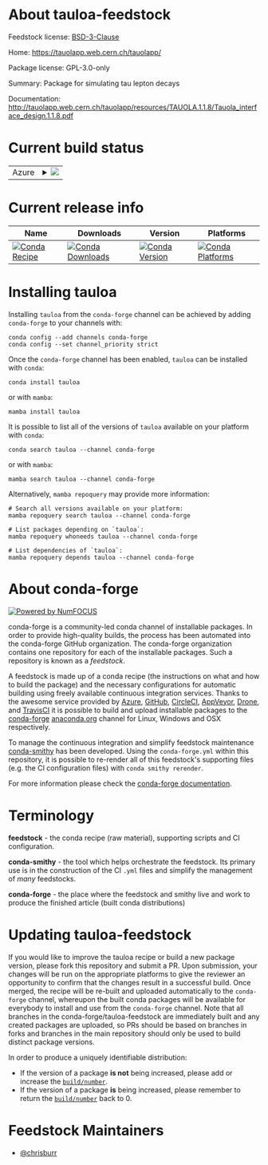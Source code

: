About tauloa-feedstock
======================

Feedstock license: [BSD-3-Clause](https://github.com/conda-forge/tauloa-feedstock/blob/main/LICENSE.txt)

Home: https://tauolapp.web.cern.ch/tauolapp/

Package license: GPL-3.0-only

Summary: Package for simulating tau lepton decays

Documentation: http://tauolapp.web.cern.ch/tauolapp/resources/TAUOLA.1.1.8/Tauola_interface_design.1.1.8.pdf

Current build status
====================


<table>
    
  <tr>
    <td>Azure</td>
    <td>
      <details>
        <summary>
          <a href="https://dev.azure.com/conda-forge/feedstock-builds/_build/latest?definitionId=12792&branchName=main">
            <img src="https://dev.azure.com/conda-forge/feedstock-builds/_apis/build/status/tauloa-feedstock?branchName=main">
          </a>
        </summary>
        <table>
          <thead><tr><th>Variant</th><th>Status</th></tr></thead>
          <tbody><tr>
              <td>linux_64</td>
              <td>
                <a href="https://dev.azure.com/conda-forge/feedstock-builds/_build/latest?definitionId=12792&branchName=main">
                  <img src="https://dev.azure.com/conda-forge/feedstock-builds/_apis/build/status/tauloa-feedstock?branchName=main&jobName=linux&configuration=linux%20linux_64_" alt="variant">
                </a>
              </td>
            </tr><tr>
              <td>linux_aarch64</td>
              <td>
                <a href="https://dev.azure.com/conda-forge/feedstock-builds/_build/latest?definitionId=12792&branchName=main">
                  <img src="https://dev.azure.com/conda-forge/feedstock-builds/_apis/build/status/tauloa-feedstock?branchName=main&jobName=linux&configuration=linux%20linux_aarch64_" alt="variant">
                </a>
              </td>
            </tr><tr>
              <td>linux_ppc64le</td>
              <td>
                <a href="https://dev.azure.com/conda-forge/feedstock-builds/_build/latest?definitionId=12792&branchName=main">
                  <img src="https://dev.azure.com/conda-forge/feedstock-builds/_apis/build/status/tauloa-feedstock?branchName=main&jobName=linux&configuration=linux%20linux_ppc64le_" alt="variant">
                </a>
              </td>
            </tr><tr>
              <td>osx_64</td>
              <td>
                <a href="https://dev.azure.com/conda-forge/feedstock-builds/_build/latest?definitionId=12792&branchName=main">
                  <img src="https://dev.azure.com/conda-forge/feedstock-builds/_apis/build/status/tauloa-feedstock?branchName=main&jobName=osx&configuration=osx%20osx_64_" alt="variant">
                </a>
              </td>
            </tr><tr>
              <td>osx_arm64</td>
              <td>
                <a href="https://dev.azure.com/conda-forge/feedstock-builds/_build/latest?definitionId=12792&branchName=main">
                  <img src="https://dev.azure.com/conda-forge/feedstock-builds/_apis/build/status/tauloa-feedstock?branchName=main&jobName=osx&configuration=osx%20osx_arm64_" alt="variant">
                </a>
              </td>
            </tr>
          </tbody>
        </table>
      </details>
    </td>
  </tr>
</table>

Current release info
====================

| Name | Downloads | Version | Platforms |
| --- | --- | --- | --- |
| [![Conda Recipe](https://img.shields.io/badge/recipe-tauloa-green.svg)](https://anaconda.org/conda-forge/tauloa) | [![Conda Downloads](https://img.shields.io/conda/dn/conda-forge/tauloa.svg)](https://anaconda.org/conda-forge/tauloa) | [![Conda Version](https://img.shields.io/conda/vn/conda-forge/tauloa.svg)](https://anaconda.org/conda-forge/tauloa) | [![Conda Platforms](https://img.shields.io/conda/pn/conda-forge/tauloa.svg)](https://anaconda.org/conda-forge/tauloa) |

Installing tauloa
=================

Installing `tauloa` from the `conda-forge` channel can be achieved by adding `conda-forge` to your channels with:

```
conda config --add channels conda-forge
conda config --set channel_priority strict
```

Once the `conda-forge` channel has been enabled, `tauloa` can be installed with `conda`:

```
conda install tauloa
```

or with `mamba`:

```
mamba install tauloa
```

It is possible to list all of the versions of `tauloa` available on your platform with `conda`:

```
conda search tauloa --channel conda-forge
```

or with `mamba`:

```
mamba search tauloa --channel conda-forge
```

Alternatively, `mamba repoquery` may provide more information:

```
# Search all versions available on your platform:
mamba repoquery search tauloa --channel conda-forge

# List packages depending on `tauloa`:
mamba repoquery whoneeds tauloa --channel conda-forge

# List dependencies of `tauloa`:
mamba repoquery depends tauloa --channel conda-forge
```


About conda-forge
=================

[![Powered by
NumFOCUS](https://img.shields.io/badge/powered%20by-NumFOCUS-orange.svg?style=flat&colorA=E1523D&colorB=007D8A)](https://numfocus.org)

conda-forge is a community-led conda channel of installable packages.
In order to provide high-quality builds, the process has been automated into the
conda-forge GitHub organization. The conda-forge organization contains one repository
for each of the installable packages. Such a repository is known as a *feedstock*.

A feedstock is made up of a conda recipe (the instructions on what and how to build
the package) and the necessary configurations for automatic building using freely
available continuous integration services. Thanks to the awesome service provided by
[Azure](https://azure.microsoft.com/en-us/services/devops/), [GitHub](https://github.com/),
[CircleCI](https://circleci.com/), [AppVeyor](https://www.appveyor.com/),
[Drone](https://cloud.drone.io/welcome), and [TravisCI](https://travis-ci.com/)
it is possible to build and upload installable packages to the
[conda-forge](https://anaconda.org/conda-forge) [anaconda.org](https://anaconda.org/)
channel for Linux, Windows and OSX respectively.

To manage the continuous integration and simplify feedstock maintenance
[conda-smithy](https://github.com/conda-forge/conda-smithy) has been developed.
Using the ``conda-forge.yml`` within this repository, it is possible to re-render all of
this feedstock's supporting files (e.g. the CI configuration files) with ``conda smithy rerender``.

For more information please check the [conda-forge documentation](https://conda-forge.org/docs/).

Terminology
===========

**feedstock** - the conda recipe (raw material), supporting scripts and CI configuration.

**conda-smithy** - the tool which helps orchestrate the feedstock.
                   Its primary use is in the construction of the CI ``.yml`` files
                   and simplify the management of *many* feedstocks.

**conda-forge** - the place where the feedstock and smithy live and work to
                  produce the finished article (built conda distributions)


Updating tauloa-feedstock
=========================

If you would like to improve the tauloa recipe or build a new
package version, please fork this repository and submit a PR. Upon submission,
your changes will be run on the appropriate platforms to give the reviewer an
opportunity to confirm that the changes result in a successful build. Once
merged, the recipe will be re-built and uploaded automatically to the
`conda-forge` channel, whereupon the built conda packages will be available for
everybody to install and use from the `conda-forge` channel.
Note that all branches in the conda-forge/tauloa-feedstock are
immediately built and any created packages are uploaded, so PRs should be based
on branches in forks and branches in the main repository should only be used to
build distinct package versions.

In order to produce a uniquely identifiable distribution:
 * If the version of a package **is not** being increased, please add or increase
   the [``build/number``](https://docs.conda.io/projects/conda-build/en/latest/resources/define-metadata.html#build-number-and-string).
 * If the version of a package **is** being increased, please remember to return
   the [``build/number``](https://docs.conda.io/projects/conda-build/en/latest/resources/define-metadata.html#build-number-and-string)
   back to 0.

Feedstock Maintainers
=====================

* [@chrisburr](https://github.com/chrisburr/)

